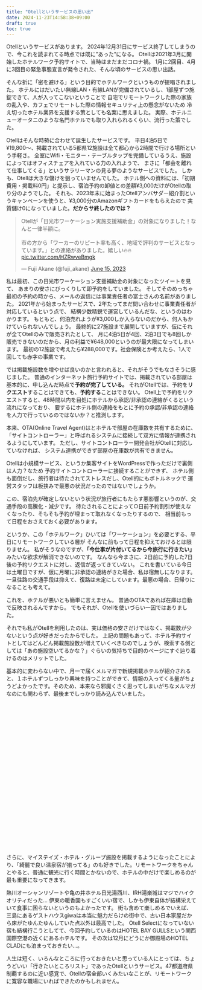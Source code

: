 ```yaml
---
title: "Otellというサービスの思い出"
date: 2024-11-23T14:58:38+09:00
draft: true
toc: true
---
```


Otellというサービスがあります。
2024年12月31日にサービス終了してしまうので、今これを読まれてる時点では既に”あった”になる。
Otellは2021年3月に開始したホテルワーク予約サイトで、当時はまだまだコロナ禍。
1月に2回目、4月に3回目の緊急事態宣言が発令された、そんな頃のサービスの思い出話。


<!--more-->



そんな折に「密を避ける」という目的でホテルワークというものが提唱されました。
ホテルにはだいたい無線LAN・有線LANが完備されているし、1部屋ずつ施錠できて、人が入ってこないということで
自宅でリモートワークした際の家族の乱入や、カフェでリモートした際の情報セキュリティ上の懸念がないため
冷え切ったホテル業界を支援する策としても名案に思えました。
実際、ホテルニューオータニのような名門ホテルでも取り入れられるくらい、流行った策でした。

Otellはそんな時勢に合わせて誕生したサービスです。
平日4泊5日で¥19,800〜、掲載されている5都県12施設は全て都心から2時間で行ける場所という手軽さ。
全室にWifi・モニター・テーブルタップを完備しているうえ、施設によってはオフィスチェアを入れている力の入れようで、
まさに「都会を離れて仕事してくる」というサラリーマンの見る夢のようなサービスでした。
しかも、Otellは大きな儲けを狙っていませんでした。
ホテル側への資料には、「初期費用・掲載料0円」と提示し、宿泊予約の卸値との差額¥3,000だけがOtellの取り分のようでした。
それも、2023年末に始まったOtellアンバサダー紹介割というキャンペーンを使うと、¥3,000分のAmazonギフトカードをもらえたので
実質儲け0になっていました。**だからサ終したのでは？**

<blockquote class="twitter-tweet"><p lang="ja" dir="ltr">Otellが「日光市ワーケーション実施支援補助金」の対象になりました！なんと一律半額に。<br><br>市の方から「ワーカーのリピート率も高く、地域で評判のサービスとなっています。」との連絡がありました。嬉しい🔥🔥 <a href="https://t.co/HZRwveBmgk">pic.twitter.com/HZRwveBmgk</a></p>&mdash; Fuji Akane (@fuji_akane) <a href="https://twitter.com/fuji_akane/status/1669341542803464194?ref_src=twsrc%5Etfw">June 15, 2023</a></blockquote> <script async src="https://platform.twitter.com/widgets.js" charset="utf-8"></script>

私は最初、この日光市ワーケーション支援補助金の対象になったツイートを見て、
あまりの安さにびっくりして即予約をしていました。
そしてそのめっちゃ最初の予約の時から、メールの返信には事業責任者の富士さんの名前がありました。
2021年から始まったサービスで、2年たってまだ問い合わせに事業責任者が対応しているという点で、
結構少数精鋭で運営しているんだな、というのはわかります。
もともと、何泊売れようが¥3,000しか入らないのだから、何人もかけていられないんでしょう。
最終的に27施設まで展開していますが、仮にそれが全てOtellのみで販売されたとして、
月に4泊5日が4回、2泊3日でも8回しか販売できないのだから、月の利益で¥648,000というのが最大限になってしまいます。
最初の12施設で考えたら¥288,000です。社会保険とか考えたら、1人で回しても赤字の事業です。

では掲載施設数を増やせば良いのかと言われると、それがそうでもなさそうに感じました。
普通のインターネット旅行予約サイトでは、掲載されている部屋は基本的に、申し込んだ時点で**予約が完了している。**
それがOtellでは、予約を**リクエスト**することはできても、**予約する**ことはできない。
Otell上で予約をリクエストすると、48時間以内を目処にホテルから承認/非承認の連絡がくるという流れになっており、
要するにホテル側の連絡をもとに予約の承認/非承認の連絡を人力で行っているのではないか？と推測します。

本来、OTA(Online Travel Agent)はとホテルで部屋の在庫数を共有するために、
「サイトコントローラー」と呼ばれるシステムに接続して双方に情報が連携されるようにしています。
ただし、サイトコントローラー開発会社がOtellに対応していなければ、
システム連携ができず部屋の在庫数が共有できません。

Otellは小規模サービス、というか集客サイトをWordPressで作っただけで裏側は人力？なため
予約サイトコントローラーに接続することができず、
ホテル側も面倒だし、旅行者は待たされてストレスだし、Otell的にもボトルネックで
運営スタッフは板挟みで最悪の状況だったのではないでしょうか。

この、宿泊先が確定しないという状況が旅行者にもたらす悪影響というのが、交通手段の高騰化・減少です。
待たされることによって○日前予約割引が使えなくなったり、そもそも予約が埋まって取れなくなったりするので、
相当前もって日程をおさえておく必要があります。

というか、この「ホテルワーク」ひいては「ワーケーション」を必要とする、平日にリモートワークしている層が
そんなに前もって日程を抑えておけるとは限りません。
私がそうなのですが、**「今仕事が片付いてるから今旅行に行きたい」** みたいな欲求が解消できないのです。
なんなら今まさに、2日前に予約した7日後の予約リクエストに対し、返信が返ってきていない。
これを書いている今日は土曜日ですが、仮に月曜に非承認の連絡がきた場合、私は宿無しになります。
一旦往路の交通手段は抑えて、復路は未定にしています。最悪の場合、日帰りになることも考えて。

これを、ホテルが悪いとも簡単に言えません。
普通のOTAであれば在庫は自動で反映されるんですから。
でもそれが、Otellを使いづらい一因ではありました。

それでも私がOtellを利用したのは、実は価格の安さだけではなく、掲載数が少ないという点が好きだったからでした。
上記の問題もあって、ホテル予約サイトとしてはどんどん掲載施設数が増えていくべきなのでしょうが、検索する側としては「あの施設空いてるかな？」ぐらいの気持ちで目的のページにすぐ辿り着けるのはメリットでした。

基本的に変わらない中で、月一で届くメルマガで新規掲載ホテルが紹介されると、１ホテルずつしっかり興味を持つことができて、情報の入ってくる量がちょうどよかったです。そのため、本来なら邪魔くさく思ってしまいがちなメルマガなのにも関わらず、最後までしっかり読み込んでいました。

<div class="iframely-embed"><div class="iframely-responsive" style="padding-bottom: 52.5%; padding-top: 120px;"><a href="https://prtimes.jp/main/html/rd/p/000000577.000003955.html" data-iframely-url="//iframely.net/kv2XumM"></a></div></div><script async src="//iframely.net/embed.js"></script>

さらに、マイステイズ・ホテル・グループ施設を掲載するようになったことにより、「綺麗で良い温泉宿が揃ってる」のも好きでした。リモートワークをちゃんとやると、普通に観光に行く時間とかないので、ホテルの中だけで楽しめるのが最も重要になってきます。

熱川オーシャンリゾートや亀の井ホテル日光湯西川、IRH湯楽城はマジでハイクオリティだった…
伊東の暖香園もすごくいい宿で、しかも伊東自体が結構栄えていて食事に困らないというのもよかったです。
街も含めて楽しめるでいえば、三島にあるゲストハウスgiwaは本当に魅力だらけの街中で、古い日本家屋だから床がたゆんたゆんしていた点以外は最高でした。
Otell Selectになっていない宿も結構行こうとしてて、今回予約しているのはHOTEL BAY GULLSという関西国際空港の近くにあるホテルです。
その次は12月にどうにか御殿場のHOTEL CLADにも泊まっておきたい…。

人生は短く、いろんなところに行っておきたいと思っている人にとっては、ちょうどいい「行きたいところリスト」であったOtellというサービス。47都道府県制覇するのに近い感覚で、Otellの宿全部いくみたいなことが、リモートワークに寛容な職場にいればできたのかもしれません。
